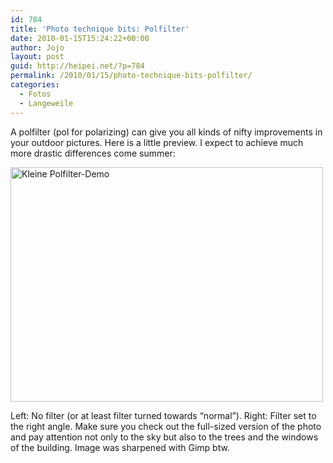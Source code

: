 ```yaml
---
id: 784
title: 'Photo technique bits: Polfilter'
date: 2010-01-15T15:24:22+00:00
author: Jojo
layout: post
guid: http://heipei.net/?p=784
permalink: /2010/01/15/photo-technique-bits-polfilter/
categories:
  - Fotos
  - Langeweile
---
```

A polfilter (pol for polarizing) can give you all kinds of nifty improvements in your outdoor pictures. Here is a little preview. I expect to achieve much more drastic differences come summer:
  
[<img data-echo="https://farm3.static.flickr.com/2783/4275843417_1efcdbcc86.jpg" width="500" height="375" alt="Kleine Polfilter-Demo" class="aligncenter" />](https://secure.flickr.com/photos/heipei/4275843417/ "Kleine Polfilter-Demo by heipei, on Flickr")
  
Left: No filter (or at least filter turned towards &#8220;normal&#8221;). Right: Filter set to the right angle. Make sure you check out the full-sized version of the photo and pay attention not only to the sky but also to the trees and the windows of the building. Image was sharpened with Gimp btw.
